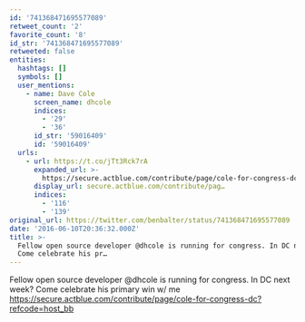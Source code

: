 ```yaml
---
id: '741368471695577089'
retweet_count: '2'
favorite_count: '8'
id_str: '741368471695577089'
retweeted: false
entities:
  hashtags: []
  symbols: []
  user_mentions:
    - name: Dave Cole
      screen_name: dhcole
      indices:
        - '29'
        - '36'
      id_str: '59016409'
      id: '59016409'
  urls:
    - url: https://t.co/jTt3Rck7rA
      expanded_url: >-
        https://secure.actblue.com/contribute/page/cole-for-congress-dc?refcode=host_bb
      display_url: secure.actblue.com/contribute/pag…
      indices:
        - '116'
        - '139'
original_url: https://twitter.com/benbalter/status/741368471695577089
date: '2016-06-10T20:36:32.000Z'
title: >-
  Fellow open source developer @dhcole is running for congress. In DC next week?
  Come celebrate his pr…
---
```


Fellow open source developer @dhcole is running for congress. In DC next week? Come celebrate his primary win w/ me https://secure.actblue.com/contribute/page/cole-for-congress-dc?refcode=host_bb